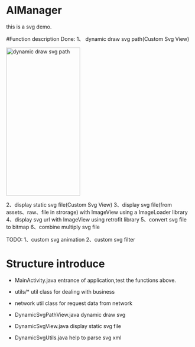 # AIManager
this is a svg demo.

#Function description
Done:
1、 dynamic draw svg path(Custom Svg View)

<img src="/screenshot/1.gif" alt="dynamic draw svg path" title="dynamic draw svg path" width="200" height = "400" />

2、display static svg file(Custom Svg View)
3、display svg file(from assets、raw、file in strorage) with ImageView using a ImageLoader library
4、display svg url with ImageView using retrofit library
5、convert svg file to bitmap
6、combine multiply svg file

TODO:
1、custom svg animation
2、custom svg filter

# Structure introduce

- MainActivity.java
entrance of application,test the functions above.

- utils/*
util class for dealing with business

- network
util class for request data from network

- DynamicSvgPathView.java
dynamic draw svg

- DynamicSvgView.java
display static svg file

- DynamicSvgUtils.java
help to parse svg xml





